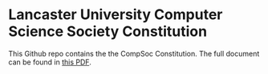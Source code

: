 # Lancaster University Computer Science Society Constitution

This Github repo contains the the CompSoc Constitution. The full document can be found in [this PDF](./build/constitution.pdf).
